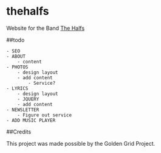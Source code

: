 thehalfs
========

Website for the Band [The Halfs](http://thehalfs.bandcamp.com)

##todo

    - SEO 
    - ABOUT 
        - content 
    - PHOTOS
        - design layout
        - add content
            - Service? 
    - LYRICS
        - design layout
        - JQUERY
        - add content
    - NEWSLETTER 
        - Figure out service
    - ADD MUSIC PLAYER 


##Credits

This project was made possible by the Golden Grid Project. 